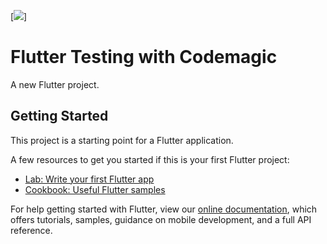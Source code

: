 [![](https://api.codemagic.io/apps/5f11a4d3511dd1001157bcf7/5f11a4d3511dd1001157bcf6/status_badge.svg)]

# Flutter Testing with Codemagic

A new Flutter project.

## Getting Started

This project is a starting point for a Flutter application.

A few resources to get you started if this is your first Flutter project:

- [Lab: Write your first Flutter app](https://flutter.dev/docs/get-started/codelab)
- [Cookbook: Useful Flutter samples](https://flutter.dev/docs/cookbook)

For help getting started with Flutter, view our
[online documentation](https://flutter.dev/docs), which offers tutorials,
samples, guidance on mobile development, and a full API reference.
